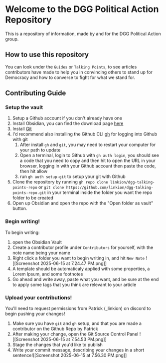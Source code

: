 # Welcome to the DGG Political Action Repository

This is a repository of information, made by and for the DGG Political Action group.

## How to use this repository

You can look under the `Guides` or `Talking Points`, to see articles contributors have made to help you in convincing others to stand up for Democracy and how to converse to fight for what we stand for.

## Contributing Guide
### Setup the vault

1. Setup a Github account if you don't already have one
2. Install Obsidian, you can find the download page [here](https://obsidian.md/download)
3. Install [Git](https://github.com/git-guides/install-git)
4. I'd recommend also installing the Github CLI [gh](https://cli.github.com/) for logging into Github with git
	1. After install `gh` and `git`, you may need to restart your computer for your path to update
	2. Open a terminal, login to Github with `gh auth login`, you should see a code that you need to copy and then hit <Enter> to open the URL in your browser, logging in with your Github account then paste the code, then hit allow
	3. run `gh auth setup-git` to setup your git with Github
5. Clone the repository by running `gh repo clone linkion/dgg-talking-points-repo` or `git clone https://github.com/linkion/dgg-talking-points-repo.git` in your terminal inside the folder you want the repo folder to be created
6. Open up Obsidian and open the repo with the "Open folder as vault" button.

### Begin writing!

To begin writing:
1. open the Obsidian Vault
2. Create a contributor profile under `Contributors` for yourself, with the note name being your name
3. Right click a folder you want to begin writing in, and hit `New Note` ![[Screenshot 2025-06-15 at 7.24.47 PM.png]]
4. A template should be automaticaly applied with some properties, a Lorem Ipsum, and some footnotes
5. Go ahead and write away, paste what you want, and be sure at the end to apply some tags that you think are relevant to your article

### Upload your contributions!

You'll need to request permissions from Patrick (_linkion) on discord to begin pushing your changes!

1. Make sure you have `git` and `gh` setup, and that you are made a contributor on the Github Repo by Patrick
2. After making your change, open the Git Source Control Panel ![[Screenshot 2025-06-15 at 7.54.53 PM.png]]
3. Stage the changes that you'd like to publish
4. Write your commit message, describing your changes in a short sentence![[Screenshot 2025-06-15 at 7.56.30 PM.png]]